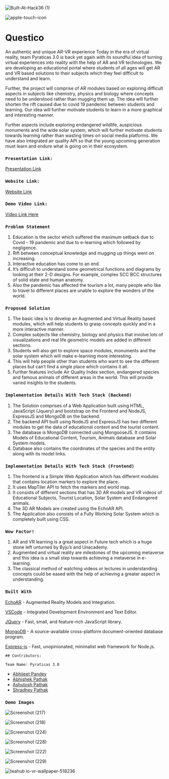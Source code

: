 ![Built-At-Hack36 (1)](https://user-images.githubusercontent.com/58984405/164954782-bd007e78-c29a-4313-aded-2732a74695b6.png)

![apple-touch-icon](https://user-images.githubusercontent.com/58984405/164956202-af2681af-0f82-4f65-ac0d-bdcb33f4618a.png)

# Questico
An authentic and unique AR-VR experience
Today in the era of virtual reality, team Pyraticas 3.0 is back yet again with its soundful idea of turning virtual experiences into reality with the help of AR and VR technologies. We are developing an educational portal where students of all ages will get AR and VR based solutions to their subjects which they feel difficult to understand and learn.

Further, the project will comprise of AR modules based on exploring difficult aspects in subjects like chemistry, physics and biology where concepts need to be understood rather than mugging them up. The idea will further shorten the rift caused due to covid 19 pandemic between students and learning. Our idea will further motivate students to learn in a more graphical and interesting manner. 

Further aspects include exploring endangered wildlife, auspicious monuments and the wide solar system, which will further motivate students towards learning rather than wasting times on social media platforms. We have also integrated air quality API so that the young upcoming generation must learn and endure what is going on in their ecosystem.


### `Presentation Link:`
  <a href="https://docs.google.com/presentation/d/1CBGeY9QumsXg5vOczCc3ZVKTW5gtZpWf/edit?usp=sharing&ouid=108434563994817896026&rtpof=true&sd=true">Presentation Link</a>

### `Website Link:`
  <a href="https://questico.netlify.app/">Website Link</a>
  
### `Demo Video Link:`
  <a href="https://youtu.be/9TtD8YtDsBw">Video Link Here</a>
  
### `Problem Statement`
1. Education is the sector which suffered the maximum setback due to Covid – 19 pandemic and due to e-learning which followed by negligence.
2. Rift between conceptual knowledge and mugging up things went on increasing.
3. Interactive education has come to an end.
4. It’s difficult to understand some geometrical functions and diagrams by looking at their 2-D designs. For example, complex SCC BCC structures of solid state and        human anatomy.
5. Also the pandemic has affected the tourism a lot, many people who like to travel to different places are unable to explore the wonders of the world.


### `Proposed Solution`
1. The basic idea is to develop an Augmented and Virtual Reality based modules, which will help students to grasp concepts quickly and in a more interactive manner.
2. Complex subjects like chemistry, biology and physics that involve lots of visualizations and real life geometric models are added in different sections.
3. Students will also get to explore space modules, monuments and the solar system which will make e-learning more interesting.
4. This will help people other than students who want to see the different places but can’t find a single place which contains it all.
5. Further features include Air Quality Index section, endangered species and famous animals of different areas in the world. This will provide varied insights to the    students.


### `Implementation Details With Tech Stack (Backend)`
1. The Solution comprises of a Web Application built using HTML, JavaScript (Jquery) and bootstrap on the Frontend and NodeJS, ExpressJS and MongoDB on the backend.
2. The backend API built using NodeJS and ExpressJS has two different modules to get the data of educational content and the tourist content.
3. The database is MongoDB connected using MongooseJS. It contains Models of Educational Content, Tourism, Animals database and Solar System models.
4. Database also contains the coordinates of the species and the entity along with its model links.


### `Implementation Details With Tech Stack (Frontend)`
1. The frontend is a Simple Web Application which has different modules that contains location markers to explore the place.
2. It uses MapTiler API to fetch the markers and world map.
3. It consists of different sections that has 3D AR models and VR videos of Educational Subjects, Tourist Location, Solar System and Endangered animals.
4. The 3D AR Models are created using the EchoAR API.
5. The Application also consists of a Fully Working Solar System which is completely built using CSS.


### `Wow Factor!`
1. AR and VR learning is a great aspect in Future tech which is a huge stone left unturned by Byju’s and Unacademy.
2. Augmented and virtual reality are milestones of the upcoming metaverse and this idea is a small step towards achieving a metaverse in e-learning.
3. The classical method of watching videos or lectures in understanding concepts could be eased with the help of achieving a greater aspect in understanding.


### `Built With`

[EchoAR](https://www.echoar.xyz/) - Augmented Reality Models and Integration.

[VSCode](https://code.visualstudio.com/download) - Integrated Development Environment and Text Editor.

[JQuery](https://jquery.com/) - Fast, small, and feature-rich JavaScript library.

[MongoDB](https://www.mongodb.com/) - A source-available cross-platform document-oriented database program.

[Express-js](https://expressjs.com/) - Fast, unopinionated, minimalist web framework for Node.js.


`## Contributors:`

`Team Name: Pyraticas 3.0`

* [Abhijeet Pandey](https://github.com/abhijeetp94)
* [Abhishek Pathak](https://github.com/Abhisek06)
* [Ashutosh Pathak](https://github.com/ashutoshPathakVibhu)
* [Shradhey Pathak](https://github.com/Shradhey1008)

### `Demo Images`

![Screenshot (217)](https://user-images.githubusercontent.com/58984405/164955956-b615e88f-09b9-45f9-afac-2d8608cae1b1.png)

![Screenshot (218)](https://user-images.githubusercontent.com/58984405/164955963-7af3815c-9401-493f-91d0-36629eaff35b.png)

![Screenshot (224)](https://user-images.githubusercontent.com/58984405/164956018-c7fe15b5-97f8-4e21-b521-50e94cfc6195.png)

![Screenshot (228)](https://user-images.githubusercontent.com/58984405/164955995-e319b43f-67ae-4a63-a5d0-5ca7c49ae12b.png)

![Screenshot (222)](https://user-images.githubusercontent.com/58984405/164956003-9c62c6a6-fe75-493a-bde9-151419258791.png)

![Screenshot (229)](https://user-images.githubusercontent.com/58984405/164956051-c93efe44-9834-494a-a45d-cdb942593b54.png)

![teahub io-vr-wallpaper-518236](https://user-images.githubusercontent.com/58984405/164956260-4fb95584-fc1f-45a3-ba9b-c91121eee94e.jpg)

